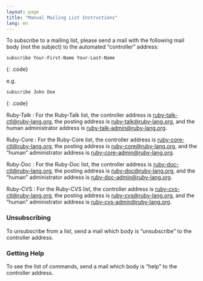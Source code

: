 ```yaml
---
layout: page
title: "Manual Mailing List Instructions"
lang: en
---
```


To subscribe to a mailing list, please send a mail with the following
mail body (not the subject) to the automated “controller” address:

    subscribe Your-First-Name Your-Last-Name
{: .code}

e.g.

    subscribe John Doe
{: .code}

Ruby-Talk
: For the Ruby-Talk list, the controller address is
  [ruby-talk-ctl@ruby-lang.org](mailto:ruby-talk-ctl@ruby-lang.org), the
  posting address is
  [ruby-talk@ruby-lang.org](mailto:ruby-talk@ruby-lang.org), and the
  human administrator address is
  [ruby-talk-admin@ruby-lang.org](mailto:ruby-talk-admin@ruby-lang.org).

Ruby-Core
: For the Ruby-Core list, the controller address is
  [ruby-core-ctl@ruby-lang.org](mailto:ruby-core-ctl@ruby-lang.org), the
  posting address is
  [ruby-core@ruby-lang.org](mailto:ruby-core@ruby-lang.org), and the
  “human” administrator address is
  [ruby-core-admin@ruby-lang.org](mailto:ruby-core-admin@ruby-lang.org).

Ruby-Doc
: For the Ruby-Doc list, the controller address is
  [ruby-doc-ctl@ruby-lang.org](mailto:ruby-doc-ctl@ruby-lang.org), the
  posting address is
  [ruby-doc@ruby-lang.org](mailto:ruby-doc@ruby-lang.org), and the
  “human” administrator address is
  [ruby-doc-admin@ruby-lang.org](mailto:ruby-doc-admin@ruby-lang.org).

Ruby-CVS
: For the Ruby-CVS list, the controller address is
  [ruby-cvs-ctl@ruby-lang.org](mailto:ruby-cvs-ctl@ruby-lang.org), the
  posting address is
  [ruby-cvs@ruby-lang.org](mailto:ruby-cvs@ruby-lang.org), and the
  “human” administrator address is
  [ruby-cvs-admin@ruby-lang.org](mailto:ruby-cvs-admin@ruby-lang.org).
### Unsubscribing

To unsubscribe from a list, send a mail which body is “unsubscribe” to
the controller address.

### Getting Help

To see the list of commands, send a mail which body is “help” to the
controller address.
